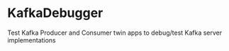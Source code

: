 # KafkaDebugger

Test Kafka Producer and Consumer twin apps to debug/test Kafka server implementations
